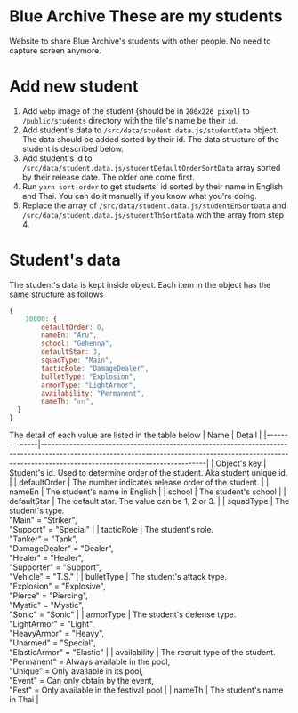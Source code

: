 # Blue Archive These are my students

Website to share Blue Archive's students with other people. No need to capture screen anymore.

# Add new student

1. Add `webp` image of the student (should be in `200x226 pixel`) to `/public/students` directory with the file's name be their `id`.
2. Add student's data to `/src/data/student.data.js/studentData` object. The data should be added sorted by their id. The data structure of the student is described below.
3. Add student's id to `/src/data/student.data.js/studentDefaultOrderSortData` array sorted by their release date. The older one come first.
4. Run `yarn sort-order` to get students' id sorted by their name in English and Thai. You can do it manually if you know what you're doing.
5. Replace the array of `/src/data/student.data.js/studentEnSortData` and `/src/data/student.data.js/studentThSortData` with the array from step 4.

# Student's data

The student's data is kept inside object. Each item in the object has the same structure as follows

```js
{
    10000: {
        defaultOrder: 0,
        nameEn: "Aru",
        school: "Gehenna",
        defaultStar: 3,
        squadType: "Main",
        tacticRole: "DamageDealer",
        bulletType: "Explosion",
        armorType: "LightArmor",
        availability: "Permanent",
        nameTh: "อารุ",
  }
}
```

The detail of each value are listed in the table below
| Name | Detail |
|--------------|----------------------------------------------------------------------------------------------------------------------------------------------------------------------------------------------------------|
| Object's key | Student's id. Used to determine order of the student. Aka student unique id. |
| defaultOrder | The number indicates release order of the student. |
| nameEn | The student's name in English |
| school | The student's school |
| defaultStar | The default star. The value can be 1, 2 or 3. |
| squadType | The student's type. <br>"Main" = "Striker", <br>"Support" = "Special" |
| tacticRole | The student's role. <br>"Tanker" = "Tank", <br>"DamageDealer" = "Dealer", <br>"Healer" = "Healer", <br>"Supporter" = "Support", <br>"Vehicle" = "T.S." |
| bulletType | The student's attack type. <br>"Explosion" = "Explosive", <br>"Pierce" = "Piercing", <br>"Mystic" = "Mystic", <br>"Sonic" = "Sonic" |
| armorType | The student's defense type. <br>"LightArmor" = "Light", <br>"HeavyArmor" = "Heavy", <br>"Unarmed" = "Special", <br>"ElasticArmor" = "Elastic" |
| availability | The recruit type of the student. <br>"Permanent" = Always available in the pool, <br>"Unique" = Only available in its pool, <br>"Event" = Can only obtain by the event, <br>"Fest" = Only available in the festival pool |
| nameTh | The student's name in Thai |
